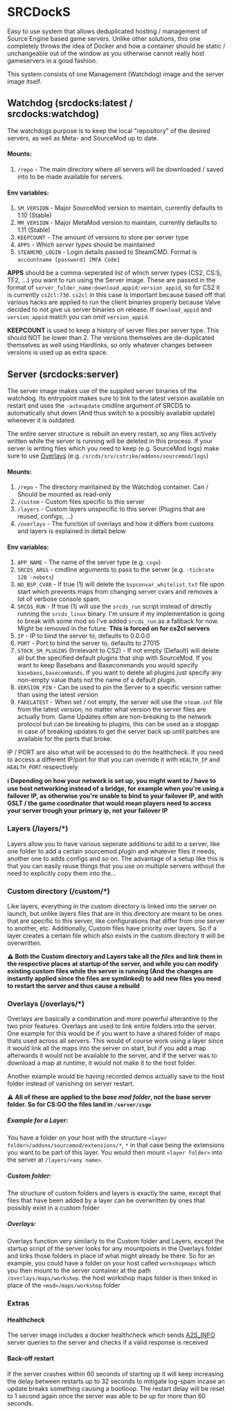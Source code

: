 # SRCDockS

Easy to use system that allows deduplicated hosting / management of Source Engine based game servers. Unlike other solutions, this one completely throws the idea of Docker and how a container should be static / unchangeable out of the window as you otherwise cannot really host gameservers in a good fashion.

This system consists of one Management (Watchdog) image and the server image itself.

## Watchdog (srcdocks:latest / srcdocks:watchdog)

The watchdogs purpose is to keep the local "repository" of the desired servers, as well as Meta- and SourceMod up to date.

#### Mounts:

1. `/repo` - The main directory where all servers will be downloaded / saved into to be made available for servers.

#### Env variables:

1. `SM_VERSION` - Major SourceMod version to maintain, currently defaults to 1.10 (Stable)
2. `MM_VERSION` - Major MetaMod version to maintain, currently defaults to 1.11 (Stable)
3. `KEEPCOUNT` - The amount of versions to store per server type
4. `APPS` - Which *server types* should be maintained
5. `STEAMCMD_LOGIN` - Login details passed to SteamCMD. Format is `accountname [password] [MFA Code]`

**APPS** should be a comma-seperated list of which server types (CS2, CS:S, TF2, ...) you want to run using the Server image. These are passed in the format of `server_folder_name:download_appid:version_appid`, so for CS2 it is currently `cs2cl:730`. `cs2cl` in this case is important because based off that various hacks are applied to run the client binaries properly because Valve decided to not give us server binaries on release. If `download_appid` and `version_appid` match you can omit `version_appid`.

**KEEPCOUNT** is used to keep a history of server files per server type. This should NOT be lower than 2. The versions themselves are de-duplicated themselves as well using Hardlinks, so only whatever changes between versions is used up as extra space.

## Server (srcdocks:server)

The server image makes use of the supplied server binaries of the watchdog. Its entrypoint makes sure to link to the latest version available on restart and uses the `-autoupdate` cmdline argument of SRCDS to automatically shut down (And thus switch to a possibly available update) whenever it is outdated.

The entire server structure is rebuilt on every restart, so any files actively written while the server is running will be deleted in this process. If your server is writing files which you need to keep (e.g. SourceMod logs) make sure to use [Overlays](#overlays-overlays) (e.g. `/srcds/srv/cstrike/addons/sourcemod/logs`)

#### Mounts:

1. `/repo` - The directory maintained by the Watchdog container. Can / Should be mounted as read-only
2. `/custom` - Custom files specific to this server
3. `/layers` - Custom layers unspecific to this server (Plugins that are reused, configs, ...)
4. `/overlays` - The function of overlays and how it differs from customs and layers is explained in detail below

#### Env variables:

1. `APP_NAME` - The name of the server type (e.g. `csgo`)
2. `SRCDS_ARGS` - cmdline arguments to pass to the server (e.g. `-tickrate 128 -nobots`)
3. `NO_BSP_CVAR` - If true (1) will delete the `bspconvar_whitelist.txt` file upon start which prevents maps from changing server cvars and removes a lot of verbose console spam.
4. `SRCDS_RUN` - If true (1) will use the `srcds_run` script instead of directly running the `srcds_linux` binary. I'm unsure if my implementation is going to break with some mod so I've added `srcds_run` as a fallback for now. Might be removed in the future. **This is forced on for cs2cl servers**
5. `IP` - IP to bind the server to, defaults to 0.0.0.0
6. `PORT` - Port to bind the server to, defaults to 27015
7. `STOCK_SM_PLUGINS` (Irrelevant to CS2) - If not empty (Default) will delete all but the specified default plugins that ship with SourceMod. If you want to keep Basebans and Basecommands you would specify `basebans,basecommands`. If you want to delete all plugins just specify any non-empty value thats not the name of a default plugin.
8. `VERSION_PIN` - Can be used to pin the Server to a specific version rather than using the latest version
9. `FAKELATEST` - When set / not empty, the server will use the `steam.inf` file from the latest version, no matter what version the server files are actually from. Game Updates often are non-breaking to the network protocol but can be breaking to plugins, this can be used as a stopgap in case of breaking updates to get the server back up until patches are available for the parts that broke.

IP / PORT are also what will be accessed to do the healthcheck. If you need to access a different IP/port for that you can override it with `HEALTH_IP` and `HEALTH_PORT` respectively

**ℹ Depending on how your network is set up, you might want to / have to use host networking instead of a bridge, for example when you're using a failover IP, as otherwise you're unable to bind to your failover IP, and with GSLT / the game coordinator that would mean players need to access your server trough your primary ip, not your failover IP**

### Layers (/layers/*)

Layers allow you to have various seperate additions to add to a server, like one folder to add a certain sourcemod plugin and whatever files it needs, another one to adds configs and so on. The advantage of a setup like this is that you can easily reuse things that you use on multiple servers without the need to explicitly copy them into the...

### Custom directory (/custom/*)

Like layers, everything in the custom directory is linked into the server on launch, but unlike layers files that are in this directory are meant to be ones that are specific to this server, like configurations that differ from one server to another, etc. Additionally, Custom files have priority over layers. So if a layer creates a certain file which also exists in the custom directory it will be overwritten.

**⚠️ Both the Custom directory and Layers take all the *files* and link them in the respective places at startup of the server, and while you can modify existing custom files while the server is running (And the changes are instantly applied since the files are symlinked) to add new files you need to restart the server and thus cause a rebuild**

### Overlays (/overlays/*)

Overlays are basically a combination and more powerful alterantive to the two prior features. Overlays are used to link entire folders into the server. One example for this would be if you want to have a shared folder of maps thats used across all servers. This would of course work using a layer since it would link all the maps into the server on start, but if you add a map afterwards it would not be available to the server, and if the server was to download a map at runtime, it would not make it to the host folder.

Another example would be having recorded demos actually save to the host folder instead of vanishing on server restart.


**⚠️ All of these are applied to the *base mod folder*, not the base server folder. So for CS:GO the files land in `/server/csgo`**

##### Example for a Layer:

You have a folder on your host with the structure `<layer folder>/addons/sourcemod/extensions/*`, `*` in that case being the extensions you want to be part of this layer. You would then mount `<layer folder>` into the server at `/layers/<any name>`.

##### Custom folder:

The structure of custom folders and layers is exactly the same, except that files that have been added by a layer can be overwritten by ones that possibly exist in a custom folder

##### Overlays:

Overlays function very similarly to the Custom folder and Layers, except the startup script of the server looks for any mountpoints in the Overlays folder and links those folders in place of what might already be there. So for an example, you could have a folder on your host called `workshopmaps` which you then mount to the server container at the path `/overlays/maps/workshop`. the host workshop maps folder is then linked in place of the `<mod>/maps/workshop` folder

### Extras

#### Healthcheck

The server image includes a docker healthcheck which sends [A2S_INFO](https://developer.valvesoftware.com/wiki/Server_queries#A2S_INFO) server queries to the server and checks if a valid response is received

#### Back-off restart

If the server crashes within 60 seconds of starting up it will keep increasing the delay between restarts up to 32 seconds to mitigate log-spam incase an update breaks something causing a bootloop. The restart delay will be reset to 1 second again once the server was able to be up for more than 60 seconds.
